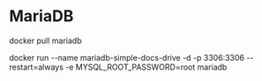 # MariaDB 

docker pull mariadb

docker run --name mariadb-simple-docs-drive -d -p 3306:3306 --restart=always -e MYSQL_ROOT_PASSWORD=root mariadb